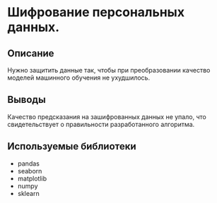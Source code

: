 # Шифрование персональных данных.
## Описание
Нужно защитить данные так, чтобы при преобразовании качество моделей машинного обучения не ухудшилось.

## Выводы
Качество предсказания на зашифрованных данных не упало, что свидетельствует о правильности разработанного алгоритма.

## Используемые библиотеки
- pandas 
- seaborn
- matplotlib
- numpy
- sklearn
